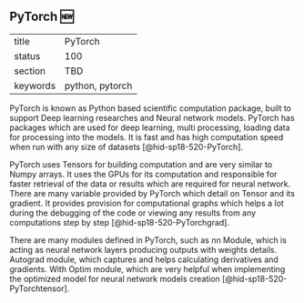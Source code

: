 ## PyTorch :new:


|          |         |
| -------- | ------- |
| title    | PyTorch |
| status   | 100      |
| section  | TBD     |
| keywords | python, pytorch     |


PyTorch is known as Python based scientific computation package, built to 
support Deep learning researches and Neural network models. PyTorch has 
packages which are used for deep learning, multi processing, loading 
data for processing into the models. It is fast and has high computation 
speed when run with any size of datasets [@hid-sp18-520-PyTorch]. 

PyTorch uses Tensors for building computation and are very similar to
Numpy arrays. It uses the GPUs for its computation and responsible for 
faster retrieval of the data or results which are required for neural 
network. There are many variable provided by PyTorch which detail on 
Tensor and its gradient. It provides provision for computational graphs 
which helps a lot during the debugging of the code or viewing any results 
from any computations step by step [@hid-sp18-520-PyTorchgrad].

There are many modules defined in PyTorch, such as nn Module, which is 
acting as neural network layers producing outputs with 
weights details. Autograd module, which captures and helps calculating 
derivatives and gradients. With Optim module, which are very helpful when 
implementing the optimized model for neural network models creation 
[@hid-sp18-520-PyTorchtensor].

